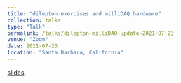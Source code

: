 ```yaml
---
title: "dilepton exercises and milliDAQ hardware"
collection: talks
type: "Talk"
permalink: /talks/dilepton-milliDAQ-update-2021-07-23
venue: "Zoom"
date: 2021-07-23
location: "Santa Barbara, California"
---
```


[slides](https://docs.google.com/presentation/d/19vDYu8GJAq0qtZOX7nPtWUHezST2gw1a/edit?usp=sharing&ouid=111921703376295511800&rtpof=true&sd=true)  
